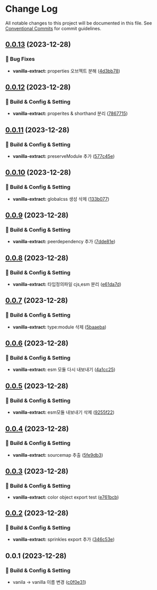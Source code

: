 # Change Log

All notable changes to this project will be documented in this file.
See [Conventional Commits](https://conventionalcommits.org) for commit guidelines.

## [0.0.13](https://github.com/Raoun4136/raoun/compare/@raoun/vanilla-extract@0.0.12...@raoun/vanilla-extract@0.0.13) (2023-12-28)


### 🐛 Bug Fixes

* **vanilla-extract:** properties 오브젝트 분해 ([4d3bb78](https://github.com/Raoun4136/raoun/commit/4d3bb781ba4b21510648f7b8ac637a3748c3e1c9))



## [0.0.12](https://github.com/Raoun4136/raoun/compare/@raoun/vanilla-extract@0.0.11...@raoun/vanilla-extract@0.0.12) (2023-12-28)


### 👷 Build & Config & Setting

* **vanilla-extract:** properites & shorthand 분리 ([7867715](https://github.com/Raoun4136/raoun/commit/786771570db9fa6a26653f5bcb2c6eebea557783))



## [0.0.11](https://github.com/Raoun4136/raoun/compare/@raoun/vanilla-extract@0.0.10...@raoun/vanilla-extract@0.0.11) (2023-12-28)


### 👷 Build & Config & Setting

* **vanilla-extract:** preserveModule 추가 ([577c45e](https://github.com/Raoun4136/raoun/commit/577c45e9037d3a51368820b71147e60b2aac58b7))



## [0.0.10](https://github.com/Raoun4136/raoun/compare/@raoun/vanilla-extract@0.0.9...@raoun/vanilla-extract@0.0.10) (2023-12-28)


### 👷 Build & Config & Setting

* **vanilla-extract:** globalcss 생성 삭제 ([133b077](https://github.com/Raoun4136/raoun/commit/133b07714cadd15d6cc01f5fe205fb5f226f4d2b))



## [0.0.9](https://github.com/Raoun4136/raoun/compare/@raoun/vanilla-extract@0.0.8...@raoun/vanilla-extract@0.0.9) (2023-12-28)


### 👷 Build & Config & Setting

* **vanilla-extract:** peerdependency 추가 ([7dde81e](https://github.com/Raoun4136/raoun/commit/7dde81e7a03ae2038ac97e7dd8f21278311d0eb3))



## [0.0.8](https://github.com/Raoun4136/raoun/compare/@raoun/vanilla-extract@0.0.7...@raoun/vanilla-extract@0.0.8) (2023-12-28)


### 👷 Build & Config & Setting

* **vanilla-extract:** 타입정의파일 cjs,esm 분리 ([e61da7d](https://github.com/Raoun4136/raoun/commit/e61da7d19a17e1df0401561e84426c4291ed2280))



## [0.0.7](https://github.com/Raoun4136/raoun/compare/@raoun/vanilla-extract@0.0.6...@raoun/vanilla-extract@0.0.7) (2023-12-28)


### 👷 Build & Config & Setting

* **vanilla-extract:** type:module 삭제 ([5baaeba](https://github.com/Raoun4136/raoun/commit/5baaebaf1df45c91358e8c062bac1f95a55979a2))



## [0.0.6](https://github.com/Raoun4136/raoun/compare/@raoun/vanilla-extract@0.0.5...@raoun/vanilla-extract@0.0.6) (2023-12-28)


### 👷 Build & Config & Setting

* **vanilla-extract:** esm 모듈 다시 내보내기 ([4a1cc25](https://github.com/Raoun4136/raoun/commit/4a1cc25a0d18c7affb199d39f96e6baf1ceadfc9))



## [0.0.5](https://github.com/Raoun4136/raoun/compare/@raoun/vanilla-extract@0.0.4...@raoun/vanilla-extract@0.0.5) (2023-12-28)


### 👷 Build & Config & Setting

* **vanilla-extract:** esm모듈 내보내기 삭제 ([9255f22](https://github.com/Raoun4136/raoun/commit/9255f221232872b4c091820428fd27119c1c0e35))



## [0.0.4](https://github.com/Raoun4136/raoun/compare/@raoun/vanilla-extract@0.0.3...@raoun/vanilla-extract@0.0.4) (2023-12-28)


### 👷 Build & Config & Setting

* **vanilla-extract:** sourcemap 추출 ([5fe9db3](https://github.com/Raoun4136/raoun/commit/5fe9db349a56741a884420a295fa954f09e6e5ef))



## [0.0.3](https://github.com/Raoun4136/raoun/compare/@raoun/vanilla-extract@0.0.2...@raoun/vanilla-extract@0.0.3) (2023-12-28)


### 👷 Build & Config & Setting

* **vanilla-extract:** color object export test ([e761bcb](https://github.com/Raoun4136/raoun/commit/e761bcb9a014a76248a8dfda4155a1a96cb5e067))



## [0.0.2](https://github.com/Raoun4136/raoun/compare/@raoun/vanilla-extract@0.0.1...@raoun/vanilla-extract@0.0.2) (2023-12-28)


### 👷 Build & Config & Setting

* **vanilla-extract:** sprinkles export 추가 ([346c53e](https://github.com/Raoun4136/raoun/commit/346c53e38df84bd363d4500a9a9184280ef295b5))



## 0.0.1 (2023-12-28)


### 👷 Build & Config & Setting

* vanila -> vanilla 이름 변경 ([c0f0e31](https://github.com-raoun4136/Raoun4136/raoun/commit/c0f0e3105e59a8b74081a282ae263ca453a394f4))
